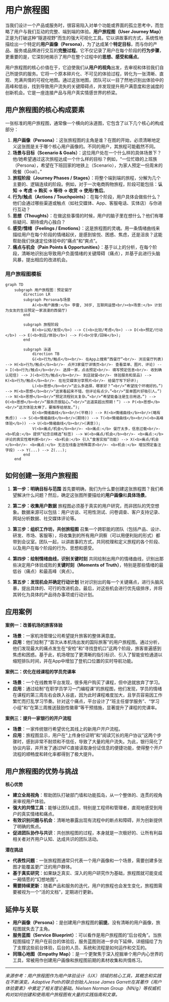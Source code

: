 # 用户旅程图

当我们设计一个产品或服务时，很容易陷入对单个功能或界面的孤立思考中，而忽略了用户与我们互动的完整、端到端的体验。**用户旅程图（User Journey Map）** 正是为打破这种“隧道视野”而生的强大可视化工具。它以讲故事的方式，系统性地描绘出一个特定的**用户画像（Persona）**，为了达成某个**特定目标**，而与你的产品、服务或品牌进行交互的**完整过程**。它不仅记录了用户在每个阶段的**行为步骤**，更重要的是，它深刻地揭示了用户在整个过程中的**思想、感受和痛点**。

用户旅程图的核心价值在于，它迫使我们从**用户的视角**出发，去审视和体验我们自己所提供的服务。它将一个原本碎片化、不可见的体验过程，转化为一张清晰、直观、充满共情的可视化地图。通过这张地图，团队可以一目了然地识别出体验中的高峰和低谷，找到导致用户流失的关键障碍点，并发现提升用户满意度和忠诚度的创新机会。它是一座连接产品与用户真实情感世界的桥梁。

## 用户旅程图的核心构成要素

一张标准的用户旅程图，通常像一个横向的泳道图，它包含了以下几个核心的构成部分：

1.  **用户画像（Persona）**：这张旅程图的主角是谁？在图的开始，必须清晰地定义这张图是关于哪个核心用户画像的。不同的用户，其旅程可能截然不同。
2.  **场景与目标（Scenario & Goals）**：这位用户处在一个什么样的具体场景下？他/她希望通过这次旅程达成一个什么样的目标？例如，“一位忙碌的上班族（Persona），希望在下班回家的地铁上（Scenario），为家人预定一份周末的晚餐（Goal）。”
3.  **旅程阶段（Journey Phases / Stages）**：将整个端到端的旅程，分解为几个主要的、逻辑连续的阶段。例如，对于一次电商购物旅程，阶段可能包括：**认知 -> 考虑 -> 购买 -> 等待 -> 收货 -> 使用/售后**。
4.  **行为/触点（Actions / Touchpoints）**：在每个阶段，用户具体会做些什么？他们会通过哪些渠道或触点（如社交媒体、App、客服电话、实体店）与你进行互动？
5.  **思想（Thoughts）**：在做这些事情的时候，用户的脑子里在想什么？他们有哪些疑问、期待或内心独白？
6.  **感受/情绪（Feelings / Emotions）**：这是旅程图的灵魂。用一条情绪曲线来描绘用户在每个阶段的情绪起伏，是感到愉悦、困惑、焦虑，还是沮丧？这能帮助我们快速定位体验中的“痛点”和“爽点”。
7.  **痛点与机会（Pain Points & Opportunities）**：基于以上的分析，在每个阶段，清晰地识别出导致用户负面情绪的关键障碍（痛点），并基于此进行头脑风暴，提出相应的改进机会。

### 用户旅程图模板

```mermaid
graph TD
    subgraph 用户旅程图：预定餐厅
        direction LR
        subgraph Persona与场景
            A(<b>用户画像:</b> 李雷, 30岁, 互联网运营<br/><b>场景:</b> 计划为女友的生日预定一家浪漫的西餐厅)
        end

        subgraph 旅程阶段
            B(<b>认知/发现</b>) --> C(<b>比较/考虑</b>) --> D(<b>预定/行动</b>) --> E(<b>到店/体验</b>) --> F(<b>分享/回味</b>);
        end

        subgraph 泳道
            direction TB
            G(<b>行为/触点</b><br/>- 在App上搜索“西餐厅”<br/>- 浏览餐厅列表) --> H(<b>行为/触点</b><br/>- 点开3家餐厅详情页<br/>- 查看菜单、图片、评论) --> I(<b>行为/触点</b><br/>- 选择一家，点击预定<br/>- 填写预定信息<br/>- 收到确认短信) --> J(<b>行为/触点</b><br/>- 到店就餐<br/>- 体验服务和菜品) --> K(<b>行为/触点</b><br/>- 在社交媒体分享照片<br/>- 给餐厅写下好评);
            L(<b>思想</b><br/>“这么多选择，哪家好？”<br/>“希望找个环境好的。”) --> M(<b>思想</b><br/>“这家看起来不错，但评论有点少。”<br/>“菜单图片好吸引人。”) --> N(<b>思想</b><br/>“预定流程别太复杂。”<br/>“希望能备注是生日用途。”) --> O(<b>思想</b><br/>“服务员很贴心。”<br/>“这道菜超出预期！”) --> P(<b>思想</b><br/>“这次体验太棒了，要推荐给朋友。”);
            Q(<b>情绪曲线</b><br/>(平稳)) --> R(<b>情绪曲线</b><br/>(略有焦虑)) --> S(<b>情绪曲线</b><br/>(期待)) --> T(<b>情绪曲线</b><br/>(<b>高峰体验</b>)) --> U(<b>情绪曲线</b><br/>(满意));
            V(<b>痛点/机会</b><br/>- <b>痛点:</b> 餐厅太多，信息过载<br/>- <b>机会:</b> 提供“纪念日精选”标签) --> W(<b>痛点/机会</b><br/>- <b>痛点:</b> 评论的真实性难判断<br/>- <b>机会:</b> 引入“食客实拍”功能) --> X(<b>痛点/机会</b><br/>- <b>痛点:</b> 无法在线备注特殊需求<br/>- <b>机会:</b> 增加预定备注字段) --> Y(...) --> Z(...);
        end
    end
```

## 如何创建一张用户旅程图

1.  **第一步：明确目标与范围**
    首先要明确，我们为什么要创建这张旅程图？我们希望解决什么问题？然后，确定这张图所要描绘的**用户画像**和**具体场景**。

2.  **第二步：收集用户数据**
    旅程图必须基于真实的用户研究，而非团队的凭空想象。数据来源可以包括：用户访谈、可用性测试、问卷调查、客户支持记录、网站分析数据、社交媒体评论等。

3.  **第三步：组织工作坊，共创旅程图**
    召集一个跨职能的团队（包括产品、设计、研发、市场、客服等），将收集到的所有用户洞察（可以用便利贴的形式）都带到会议室。团队一起，以讲故事的方式，共同梳理和定义旅程的各个阶段、以及用户在每个阶段的行为、思想和感受。

4.  **第四步：绘制情绪曲线，识别关键时刻**
    共同绘制出用户的情绪曲线，识别出那些决定用户体验成败的**关键时刻（Moments of Truth）**，特别是那些情绪的最低谷（痛点）和最高峰（爽点）。

5.  **第五步：发现机会并确定行动计划**
    针对识别出的每一个关键痛点，进行头脑风暴，提出具体的、可行的改进机会。最后，对这些机会进行优先级排序，并将其转化为具体的产品待办事项或行动计划。

## 应用案例

**案例一：改善机场的旅客体验**
*   **场景**：一家机场管理公司希望提升旅客的整体满意度。
*   **应用**：他们绘制了“首次从本机场出发的国际旅客”的用户旅程图。通过分析，他们发现最大的痛点发生在“安检”和“寻找登机口”这两个阶段，旅客普遍感到焦虑和困惑。基于此，机场增加了更清晰的指引标识、引入了智能安检通道以缩短排队时间，并在App中增加了登机口位置的实时导航功能。

**案例二：优化在线课程的学员完课率**
*   **场景**：一个在线教育平台发现，很多用户购买了课程，但中途就放弃了学习。
*   **应用**：通过绘制“在职学员学习一门编程课”的旅程图，他们发现，学员的情绪在课程的第三周左右会跌入谷底，因为此时课程难度加大，且学员容易因工作繁忙而打乱学习节奏。针对这个痛点，平台设计了“班主任督学服务”、“学习小组”和“在第三周推送鼓励性徽章”等干预措施，显著提升了课程的完课率。

**案例三：提升一家银行的开户流程**
*   **场景**：一家传统银行希望优化其线上的新用户开户流程。
*   **应用**：旅程图显示，用户在“上传身份证明”和“阅读冗长的用户协议”这两个步骤时，感到非常不耐烦和不信任，导致了大量的用户流失。为此，银行简化了协议内容，并开发了通过NFC直接读取身份证信息的便捷功能，使得整个开户流程的顺畅度和转化率都得到了极大提升。

## 用户旅程图的优势与挑战

**核心优势**
*   **建立全局视角**：帮助团队打破部门墙和功能孤岛，从一个整体的、连贯的视角来审视用户体验。
*   **强大的共情工具**：能够让团队成员，特别是工程师和管理者，直观地感受到用户的真实情绪和痛点。
*   **有效识别问题与机会**：清晰地暴露出现有流程中的断点和障碍，并为创新提供了明确的焦点。
*   **促进团队协作与共识**：共创旅程图的过程，本身就是一次极好的、让所有利益相关者对齐用户认知、达成共识的团队活动。

**潜在挑战**
*   **代表性问题**：一张旅程图通常只代表一个用户画像和一个场景，需要创建多张图才能覆盖更广泛的用户群体。
*   **基于真实研究**：如果缺乏真实、深入的用户研究作为基础，旅程图就可能变成一厢情愿的“幻想地图”。
*   **需要持续更新**：随着产品和服务的迭代，用户的旅程也会发生变化，旅程图需要被视为一个“活的文档”，定期进行更新。

## 延伸与关联

*   **用户画像（Persona）**：是创建用户旅程图的**前提**。没有清晰的用户画像，旅程图就失去了主角。
*   **服务蓝图（Service Blueprint）**：可以看作是用户旅程图的“后台视角”。当旅程图描绘了用户在前台的体验后，服务蓝图则进一步向下延伸，详细描绘了为了支撑这些前台体验，后台的人员、系统和流程是如何运作和交互的。
*   **同理心地图（Empathy Map）**：是一个更聚焦于深入挖掘单个用户内心世界的工具，常被用作创建用户画像和旅程图前期的素材收集和共情练习。

---
*来源参考：用户旅程图作为用户体验设计（UX）领域的核心工具，其概念和实践在不断演变。Adaptive Path的联合创始人Jesse James Garrett在其著作《用户体验要素》中奠定了相关理论基础。Nielsen Norman Group（NN/g）等权威机构对如何创建和使用用户旅程图有大量的实践指南和文章。*
